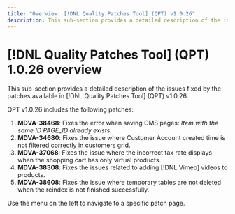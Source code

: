 ```yaml
---
title: "Overview: [!DNL Quality Patches Tool] (QPT) v1.0.26"
description: This sub-section provides a detailed description of the issues fixed by the patches available in [!DNL Quality Patches Tool] (QPT) v1.0.26.
---
```

# [!DNL Quality Patches Tool] (QPT) 1.0.26 overview

This sub-section provides a detailed description of the issues fixed by the patches available in [!DNL Quality Patches Tool] (QPT) v1.0.26.

QPT v1.0.26 includes the following patches:

1. **MDVA-38468**: Fixes the error when saving CMS pages: *Item with the same ID PAGE_ID already exists*.
1. **MDVA-34680**: Fixes the issue where Customer Account created time is not filtered correctly in customers grid.
1. **MDVA-37068**: Fixes the issue where the incorrect tax rate displays when the shopping cart has only virtual products.
1. **MDVA-38308**: Fixes the issues related to adding [!DNL Vimeo] videos to products.
1. **MDVA-38608**: Fixes the issue where temporary tables are not deleted when the reindex is not finished successfully.

Use the menu on the left to navigate to a specific patch page.

